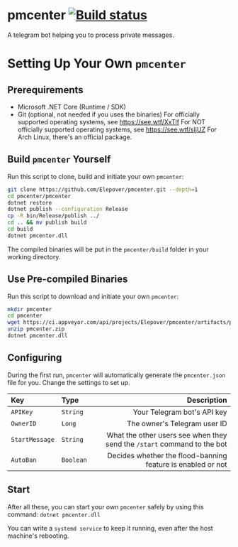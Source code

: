 # pmcenter [![Build status](https://ci.appveyor.com/api/projects/status/gmbdiackw0563980?svg=true)](https://ci.appveyor.com/project/Elepover/pmcenter)
A telegram bot helping you to process private messages.

# Setting Up Your Own `pmcenter`
## Prerequirements
- Microsoft .NET Core (Runtime / SDK)
- Git (optional, not needed if you uses the binaries)
For officially supported operating systems, see https://see.wtf/XxTlf
For NOT officially supported operating systems, see https://see.wtf/sIjUZ
For Arch Linux, there's an official package.

## Build `pmcenter` Yourself
Run this script to clone, build and initiate your own `pmcenter`:
```bash
git clone https://github.com/Elepover/pmcenter.git --depth=1
cd pmcenter/pmcenter
dotnet restore
dotnet publish --configuration Release
cp -R bin/Release/publish ../
cd .. && mv publish build
cd build
dotnet pmcenter.dll
```

The compiled binaries will be put in the `pmcenter/build` folder in your working directory.

## Use Pre-compiled Binaries
Run this script to download and initiate your own `pmcenter`:
```bash
mkdir pmcenter
cd pmcenter
wget https://ci.appveyor.com/api/projects/Elepover/pmcenter/artifacts/pmcenter.zip
unzip pmcenter.zip
dotnet pmcenter.dll
```

## Configuring
During the first run, `pmcenter` will automatically generate the `pmcenter.json` file for you. Change the settings to set up.

| Key | Type | Description |
| :---- | :----- | ----:|
| `APIKey` | `String` | Your Telegram bot's API key |
| `OwnerID` | `Long` | The owner's Telegram user ID |
| `StartMessage` | `String` | What the other users see when they send the `/start` command to the bot |
| `AutoBan` | `Boolean` | Decides whether the flood-banning feature is enabled or not |

## Start
After all these, you can start your own `pmcenter` safely by using this command:
`dotnet pmcenter.dll`

You can write a `systemd service` to keep it running, even after the host machine's rebooting.
